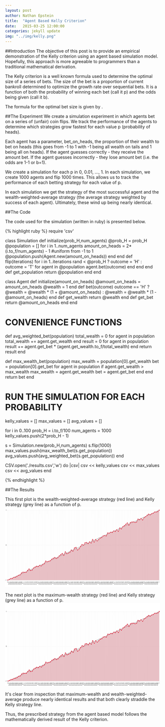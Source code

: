 ```yaml
---
layout: post
author: Nathan Epstein
title:  "Agent Based Kelly Criterion"
date:   2015-03-25 12:00:00
categories: jekyll update
img: "../img/kelly.png"
---
```

##Introduction
The objective of this post is to provide an empirical demonstration of the Kelly criterion using an agent based simulation model. Hopefully, this approach is more agreeable to programmers than a traditional mathematical derivation.

The Kelly criterion is a well known formula used to determine the optimal size of a series of bets. The size of the bet is a proportion of current bankroll determined to optimize the growth rate over sequential bets. It is a function of both the probability of winning each bet (call it p) and the odds being given (call it b).

The formula for the optimal bet size is given by <span class='eqtn' id='kelly'></span>.

<script type="text/javascript">
  var kelly = '{p(b + 1) - 1 \\over b}'
  var html = $.parseHTML(katex.renderToString(kelly));
  $('#kelly').append(html);
</script>

##The Experiment
We create a simulation experiment in which agents bet on a series of (unfair) coin flips. We track the performance of the agents to determine which strategies grow fastest for each value p (probability of heads).

Each agent has a parameter, bet_on_heads, the proportion of their wealth to bet on heads (this goes from -1 to 1 with -1 being all wealth on tails and 1 being all on heads). If the agent guesses correctly - they receive the amount bet. If the agent guesses incorrectly - they lose amount bet (i.e. the odds are 1-1 or b=1).

We create a simulation for each p in 0, 0.01, ..., 1. In each simulation, we create 1000 agents and flip 1000 times. This allows us to track the performance of each betting strategy for each value of p.

In each simulation we get the strategy of the most successful agent and the wealth-weighted-average strategy (the average strategy weighted by success of each agent). Ultimately, these wind up being nearly identical.

##The Code

The code used for the simulation (written in ruby) is presented below.

{% highlight ruby %}
require 'csv'

class Simulation
  def initialize(prob_H,num_agents)
    @prob_H = prob_H
    @population = []
    for i in 1..num_agents
      amount_on_heads = 2*(i.to_f/num_agents) - 1 #uniform from -1 to 1
      @population.push(Agent.new(amount_on_heads))
    end
  end
  def flip(iterations)
    for i in 1..iterations
      rand < @prob_H ? outcome = 'H' : outcome = 'T'
      for agent in @population
        agent.bet(outcome)
      end
    end
  end
  def get_population
    return @population
  end
end

class Agent
  def initialize(amount_on_heads)
    @amount_on_heads = amount_on_heads
    @wealth = 1
  end
  def bet(outcome)
    outcome == 'H' ? @wealth = @wealth * (1 + @amount_on_heads) : @wealth = @wealth * (1 - @amount_on_heads)
  end
  def get_wealth
    return @wealth
  end
  def get_bet
    return @amount_on_heads
  end
end


# CONVENIENCE FUNCTIONS
def avg_weighted_bet(population)
  total_wealth = 0
  for agent in population
    total_wealth += agent.get_wealth
  end
  result = 0
  for agent in population
    result += agent.get_bet * (agent.get_wealth.to_f/total_wealth)
  end
  return result
end

def max_wealth_bet(population)
  max_wealth = population[0].get_wealth
  bet = population[0].get_bet
  for agent in population
    if agent.get_wealth > max_wealth
      max_wealth = agent.get_wealth
      bet = agent.get_bet
    end
  end
  return bet
end

# RUN THE SIMULATION FOR EACH PROBABILITY
kelly_values = []
max_values = []
avg_values = []

for i in 0..100
  prob_H = i.to_f/100
  num_agents = 1000
  kelly_values.push(2*prob_H - 1)

  s = Simulation.new(prob_H,num_agents)
  s.flip(1000)
  max_values.push(max_wealth_bet(s.get_population))
  avg_values.push(avg_weighted_bet(s.get_population))
end

CSV.open('./results.csv','w') do |csv|
  csv << kelly_values
  csv << max_values
  csv << avg_values
end

{% endhighlight %}


##The Results

This first plot is the wealth-weighted-average strategy (red line) and Kelly strategy (grey line) as a function of p.
<img src="/../img/kelly_avg.png">

The next plot is the maximum-wealth strategy (red line) and Kelly strategy (grey line) as a function of p.
<img src="/../img/kelly_max.png">

It's clear from inspection that maximum-wealth and wealth-weighted-average produce nearly identical results and that both clearly straddle the Kelly strategy line.

Thus, the prescribed strategy from the agent based model follows the mathematically derived result of the Kelly criterion.


